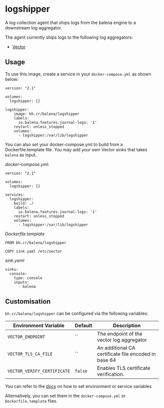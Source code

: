 # logshipper

A log collection agent that ships logs from the balena engine
to a downstream log aggregator.

The agent currently ships logs to the following log aggregators:
- [Vector][vector]


## Usage

To use this image, create a service in your `docker-compose.yml` as shown below:
```
version: "2.1"

volumes:
  logshipper: {}

logshipper:
    image: bh.cr/balena/logshipper
    labels:
      io.balena.features.journal-logs: '1'
    restart: unless_stopped
    volumes:
      - logshipper:/var/lib/logshipper
```

You can also set your docker-compose.yml to build from a Dockerfile.template file. 
You may add your own Vector sinks that takes `balena` as input.

*docker-compose.yml*:
```
version: "2.1"

volumes:
  logshipper: {}

services:
  logshipper:
    build: ./
    labels:
      io.balena.features.journal-logs: '1'
    restart: unless_stopped
    volumes:
      - logshipper:/var/lib/logshipper
```

*Dockerfile.template*
```
FROM bh.cr/balena/logshipper

COPY sink.yaml /etc/vector
```

*sink.yaml*
```
sinks:
  console:
    type: console
    inputs:
      - balena
```


## Customisation

`bh.cr/balena/logshipper` can be configured via the following variables:

| Environment Variable        | Default| Description                                          |
| --------------------------- | ------ | -----------------------------------------------------|
| `VECTOR_ENDPOINT`           | ``     | The endpoint of the vector log aggregator            |
| `VECTOR_TLS_CA_FILE`        | ``     | An additional CA certificate file encoded in base 64 |
| `VECTOR_VERIFY_CERTIFICATE` | `false` | Enables TLS certificate verification.                |

You can refer to the [docs](https://www.balena.io/docs/learn/manage/serv-vars/#environment-and-service-variables) on how to set environment or service variables

Alternatively, you can set them in the `docker-compose.yml` or `Dockerfile.template` files.

[vector]: https://vector.dev
